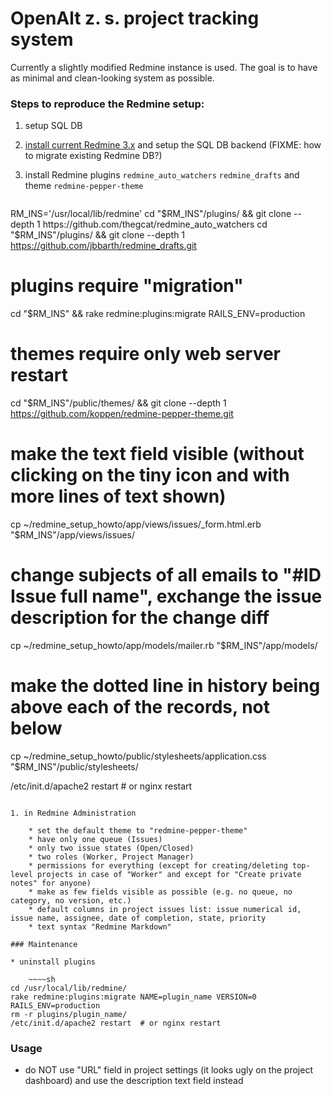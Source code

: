# OpenAlt z. s. project tracking system

Currently a slightly modified Redmine instance is used. The goal is to have as minimal and clean-looking system as possible.

### Steps to reproduce the Redmine setup:

1. setup SQL DB
1. [install current Redmine 3.x](http://www.redmine.org/projects/redmine/wiki/redmineinstall) and setup the SQL DB backend (FIXME: how to migrate existing Redmine DB?)
1. install Redmine plugins `redmine_auto_watchers` `redmine_drafts` and theme `redmine-pepper-theme`

    ~~~~sh
RM_INS='/usr/local/lib/redmine'
cd "$RM_INS"/plugins/ && git clone --depth 1 https://github.com/thegcat/redmine_auto_watchers
cd "$RM_INS"/plugins/ && git clone --depth 1 https://github.com/jbbarth/redmine_drafts.git
# plugins require "migration"
cd "$RM_INS" && rake redmine:plugins:migrate RAILS_ENV=production
# themes require only web server restart
cd "$RM_INS"/public/themes/ && git clone --depth 1 https://github.com/koppen/redmine-pepper-theme.git

# make the text field visible (without clicking on the tiny icon and with more lines of text shown)
cp ~/redmine_setup_howto/app/views/issues/_form.html.erb "$RM_INS"/app/views/issues/
# change subjects of all emails to "#ID Issue full name", exchange the issue description for the change diff
cp ~/redmine_setup_howto/app/models/mailer.rb "$RM_INS"/app/models/
# make the dotted line in history being above each of the records, not below
cp ~/redmine_setup_howto/public/stylesheets/application.css "$RM_INS"/public/stylesheets/

/etc/init.d/apache2 restart  # or nginx restart
~~~~

1. in Redmine Administration

    * set the default theme to "redmine-pepper-theme"
    * have only one queue (Issues)
    * only two issue states (Open/Closed)
    * two roles (Worker, Project Manager)
    * permissions for everything (except for creating/deleting top-level projects in case of "Worker" and except for "Create private notes" for anyone)
    * make as few fields visible as possible (e.g. no queue, no category, no version, etc.)
    * default columns in project issues list: issue numerical id, issue name, assignee, date of completion, state, priority
    * text syntax "Redmine Markdown"

### Maintenance

* uninstall plugins

    ~~~~sh
cd /usr/local/lib/redmine/
rake redmine:plugins:migrate NAME=plugin_name VERSION=0 RAILS_ENV=production
rm -r plugins/plugin_name/
/etc/init.d/apache2 restart  # or nginx restart
~~~~

### Usage

* do NOT use "URL" field in project settings (it looks ugly on the project dashboard) and use the description text field instead
